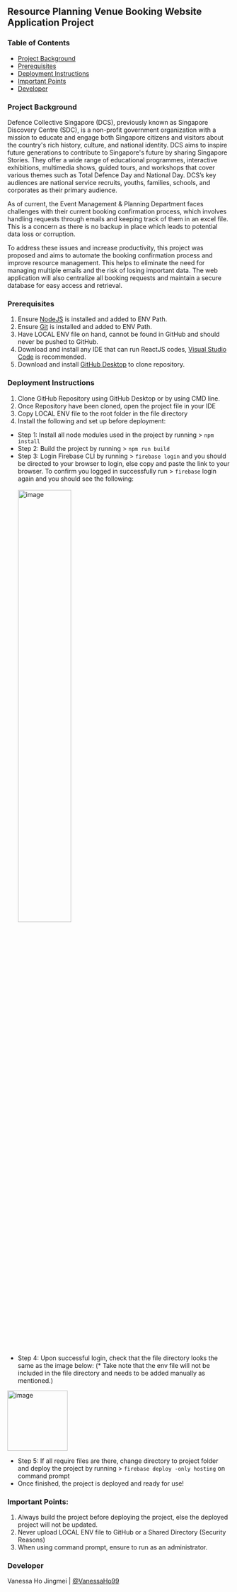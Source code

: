 ## Resource Planning Venue Booking Website Application Project

### Table of Contents
* [Project Background](README.md#project-background)
* [Prerequisites](README.md#prerequisites)
* [Deployment Instructions](README.md#deployment-instructions)
* [Important Points](README.md#deployment-instructions)
* [Developer](README.md#developer)

### Project Background
Defence Collective Singapore (DCS), previously known as Singapore Discovery Centre (SDC), is a non-profit government organization with a mission to educate and engage both Singapore citizens and visitors about the country's rich history, culture, and national identity. DCS aims to inspire future generations to contribute to Singapore's future by sharing Singapore Stories. They offer a wide range of educational programmes, interactive exhibitions, multimedia shows, guided tours, and workshops that cover various themes such as Total Defence Day and National Day. DCS’s key audiences are national service recruits, youths, families, schools, and corporates as their primary audience.

As of current, the Event Management & Planning Department faces challenges with their current booking confirmation process, which involves handling requests through emails and keeping track of them in an excel file. This is a concern as there is no backup in place which leads to potential data loss or corruption. 

To address these issues and increase productivity, this project was proposed and aims to automate the booking confirmation process and improve resource management. This helps to eliminate the need for managing multiple emails and the risk of losing important data. The web application will also centralize all booking requests and maintain a secure database for easy access and retrieval.

### Prerequisites
1. Ensure [NodeJS](https://nodejs.org/en) is installed and added to ENV Path.
2. Ensure [Git](https://git-scm.com/downloads) is installed and added to ENV Path.
3. Have LOCAL ENV file on hand, cannot be found in GitHub and should never be pushed to GitHub.
4. Download and install any IDE that can run ReactJS codes, [Visual Studio Code](https://code.visualstudio.com/download) is recommended.
5. Download and install [GitHub Desktop](https://desktop.github.com/) to clone repository.
   
### Deployment Instructions
1. Clone GitHub Repository using GitHub Desktop or by using CMD line.
2. Once Repository have been cloned, open the project file in your IDE
3. Copy LOCAL ENV file to the root folder in the file directory
4. Install the following and set up before deployment:
  * Step 1: Install all node modules used in the project by running > `npm install`
  * Step 2: Build the project by running > `npm run build`
  * Step 3: Login Firebase CLI by running > `firebase login` and you should be directed to your browser to login, else copy and paste the link to your browser. To confirm you logged in successfully run > `firebase` login again and you should see the following: <br/><br/>
<img height="50%" width="50%" alt="image" src="https://github.com/sdc-singapore/dcs-rpvb/assets/73679994/7b56612e-da09-440e-a15b-99f8fcb5d47a"> <br/>
  * Step 4: Upon successful login, check that the file directory looks the same as the image below:
    (* Take note that the env file will not be included in the file directory and needs to be added manually as mentioned.) <br/>

<img width="136" alt="image" src="https://github.com/sdc-singapore/dcs-rpvb/assets/73679994/5ade593f-d6e1-4d2b-9f44-015f5bddc447"> <br/>

  * Step 5: If all require files are there, change directory to project folder and deploy the project by running > `firebase deploy -only hosting` on command prompt
  * Once finished, the project is deployed and ready for use! 

### Important Points:
1. Always build the project before deploying the project, else the deployed project will not be updated.
2. Never upload LOCAL ENV file to GitHub or a Shared Directory (Security Reasons)
3. When using command prompt, ensure to run as an administrator.

### Developer
Vanessa Ho Jingmei | [@VanessaHo99](https://github.com/VanessaHo99)

